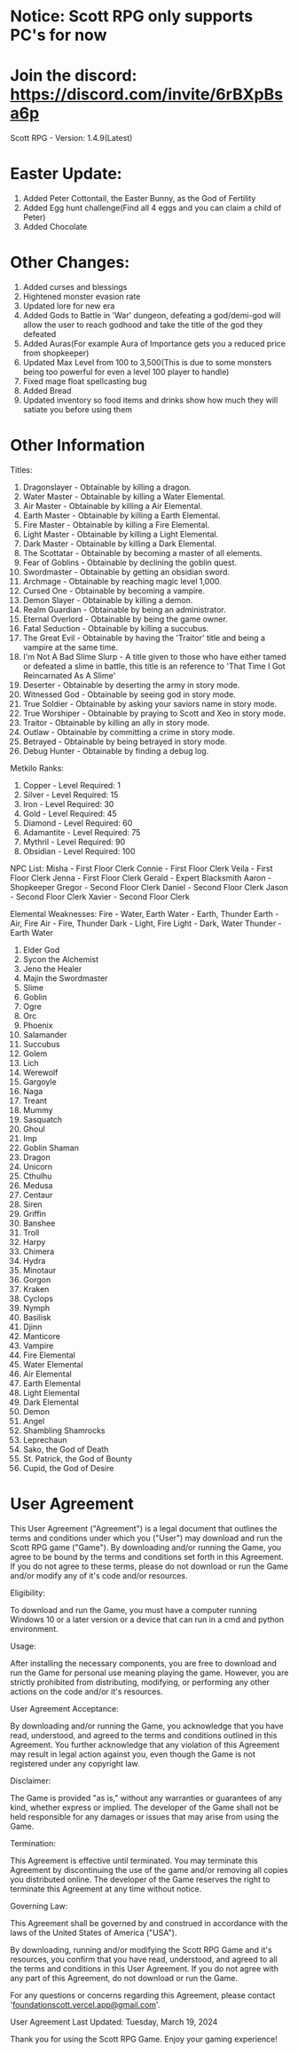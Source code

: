 # Notice: Scott RPG only supports PC's for now
# Join the discord: https://discord.com/invite/6rBXpBsa6p

Scott RPG - Version: 1.4.9(Latest)
# Easter Update:
  1. Added Peter Cottontail, the Easter Bunny, as the God of Fertility
  2. Added Egg hunt challenge(Find all 4 eggs and you can claim a child of Peter)
  3. Added Chocolate
# Other Changes:
  1. Added curses and blessings
  2. Hightened monster evasion rate
  3. Updated lore for new era
  4. Added Gods to Battle in 'War' dungeon, defeating a god/demi-god will allow the user to reach godhood and take the title of the god they defeated
  5. Added Auras(For example Aura of Importance gets you a reduced price from shopkeeper)
  7. Updated Max Level from 100 to 3,500(This is due to some monsters being too powerful for even a level 100 player to handle)
  8. Fixed mage float spellcasting bug
  9. Added Bread
  10. Updated inventory so food items and drinks show how much they will satiate you before using them


# Other Information
Titles: 
1. Dragonslayer - Obtainable by killing a dragon.
2. Water Master - Obtainable by killing a Water Elemental.
3. Air Master - Obtainable by killing a Air Elemental.
4. Earth Master - Obtainable by killing a Earth Elemental.
5. Fire Master - Obtainable by killing a Fire Elemental.
6. Light Master - Obtainable by killing a Light Elemental.
7. Dark Master - Obtainable by killing a Dark Elemental.
8. The Scottatar - Obtainable by becoming a master of all elements.
9. Fear of Goblins - Obtainable by declining the goblin quest.
10. Swordmaster - Obtainable by getting an obsidian sword.
11. Archmage - Obtainable by reaching magic level 1,000.
12. Cursed One - Obtainable by becoming a vampire.
13. Demon Slayer - Obtainable by killing a demon.
14. Realm Guardian - Obtainable by being an administrator.
15. Eternal Overlord - Obtainable by being the game owner.
16. Fatal Seduction - Obtainable by killing a succubus.
17. The Great Evil - Obtainable by having the 'Traitor' title and being a vampire at the same time.
18. I'm Not A Bad Slime Slurp - A title given to those who have either tamed or defeated a slime in battle, this title is an reference to 'That Time I Got Reincarnated As A Slime'
19. Deserter - Obtainable by deserting the army in story mode.
20. Witnessed God - Obtainable by seeing god in story mode.
21. True Soldier - Obtainable by asking your saviors name in story mode.
22. True Worshiper - Obtainable by praying to Scott and Xeo in story mode.
23. Traitor - Obtainable by killing an ally in story mode.
24. Outlaw - Obtainable by committing a crime in story mode.
25. Betrayed - Obtainable by being betrayed in story mode.
26. Debug Hunter - Obtainable by finding a debug log.


Metkilo Ranks: 
1. Copper - Level Required: 1
2. Silver - Level Required: 15
3. Iron - Level Required: 30
4. Gold - Level Required: 45
5. Diamond - Level Required: 60
6. Adamantite - Level Required: 75
7. Mythril - Level Required: 90
8. Obsidian - Level Required: 100

NPC List: 
Misha - First Floor Clerk
Connie - First Floor Clerk
Veila - First Floor Clerk
Jenna - First Floor Clerk
Gerald - Expert Blacksmith
Aaron - Shopkeeper
Gregor - Second Floor Clerk
Daniel - Second Floor Clerk
Jason - Second Floor Clerk
Xavier - Second Floor Clerk

Elemental Weaknesses: 
Fire - Water, Earth
Water - Earth, Thunder
Earth - Air, Fire
Air - Fire, Thunder
Dark - Light, Fire
Light - Dark, Water
Thunder - Earth Water

1. Elder God
2. Sycon the Alchemist
3. Jeno the Healer
4. Majin the Swordmaster
5. Slime
6. Goblin
7. Ogre
8. Orc
9. Phoenix
10. Salamander
11. Succubus
12. Golem
13. Lich
14. Werewolf
15. Gargoyle
16. Naga
17. Treant
18. Mummy
19. Sasquatch
20. Ghoul
21. Imp
22. Goblin Shaman
23. Dragon
24. Unicorn
25. Cthulhu
26. Medusa
27. Centaur
28. Siren
29. Griffin
30. Banshee
31. Troll
32. Harpy
33. Chimera
34. Hydra
35. Minotaur
36. Gorgon
37. Kraken
38. Cyclops
39. Nymph
40. Basilisk
41. Djinn
42. Manticore
43. Vampire
44. Fire Elemental
45. Water Elemental
46. Air Elemental
47. Earth Elemental
48. Light Elemental
49. Dark Elemental
50. Demon
51. Angel
52. Shambling Shamrocks
53. Leprechaun
54. Sako, the God of Death
55. St. Patrick, the God of Bounty
56. Cupid, the God of Desire

# User Agreement

This User Agreement ("Agreement") is a legal document that outlines the terms and conditions under which you ("User") may download and run the Scott RPG game ("Game"). By downloading and/or running the Game, you agree to be bound by the terms and conditions set forth in this Agreement. If you do not agree to these terms, please do not download or run the Game and/or modify any of it's code and/or resources.

Eligibility:

To download and run the Game, you must have a computer running Windows 10 or a later version or a device that can run in a cmd and python environment.

Usage:

After installing the necessary components, you are free to download and run the Game for personal use meaning playing the game. However, you are strictly prohibited from distributing, modifying, or performing any other actions on the code and/or it's resources.

User Agreement Acceptance:

By downloading and/or running the Game, you acknowledge that you have read, understood, and agreed to the terms and conditions outlined in this Agreement. You further acknowledge that any violation of this Agreement may result in legal action against you, even though the Game is not registered under any copyright law.

Disclaimer:

The Game is provided "as is," without any warranties or guarantees of any kind, whether express or implied. The developer of the Game shall not be held responsible for any damages or issues that may arise from using the Game.

Termination:

This Agreement is effective until terminated. You may terminate this Agreement by discontinuing the use of the game and/or removing all copies you distributed online. The developer of the Game reserves the right to terminate this Agreement at any time without notice.

Governing Law:

This Agreement shall be governed by and construed in accordance with the laws of the United States of America ("USA").

By downloading, running and/or modifying the Scott RPG Game and it's resources, you confirm that you have read, understood, and agreed to all the terms and conditions in this User Agreement. If you do not agree with any part of this Agreement, do not download or run the Game.

For any questions or concerns regarding this Agreement, please contact 'foundationscott.vercel.app@gmail.com'.

User Agreement Last Updated: Tuesday, March 19, 2024

Thank you for using the Scott RPG Game. Enjoy your gaming experience!

